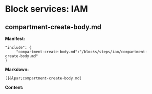 # Block services: IAM
## compartment-create-body.md
**Manifest:**
```
"include": {
     "compartment-create-body.md":"/blocks/steps/iam/compartment-create-body.md"
}
```

**Markdown:**
```
[]&lpar;compartment-create-body.md)
```

**Content:**
 
[](include:compartment-create-body.md)
 